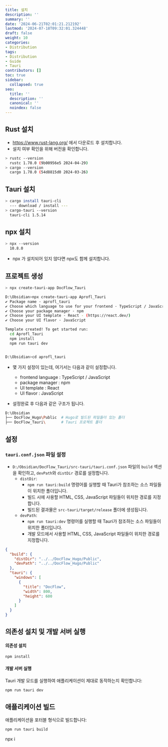 ```yaml
---
title: 설치
description: ''
summary: ''
date: '2024-06-21T02:01:21.212192'
lastmod: '2024-07-18T09:32:01.324448'
draft: false
weight: 10
categories:
- Distribution
tags:
- Distribution
- Guide
- Tauri
contributors: []
toc: true
sidebar:
  collapsed: true
seo:
  title: ''
  description: ''
  canonical: ''
  noindex: false
---
```


## Rust 설치

- https://www.rust-lang.org/ 에서 다운로드 후 설치합니다.
- 설치 여부 확인을 위해 버전을 확인합니다.

```sh
> rustc --version
  rustc 1.78.0 (9b00956e5 2024-04-29)
> cargo --version
  cargo 1.78.0 (54d8815d0 2024-03-26)
```

## Tauri 설치

```sh
> cargo install tauri-cli
  --- download / install ---
> cargo-tauri --version
  tauri-cli 1.5.14
```

## npx 설치 

```sh
> npx --version  
  10.8.0
```

- npx 가 설치되어 있지 않다면 npx도 함께 설치합니다.

## 프로젝트 생성

```sh
> npx create-tauri-app DocFlow_Tauri
```

```sh
D:\Obsidian>npx create-tauri-app Aprofl_Tauri
✔ Package name · aprofl_tauri
✔ Choose which language to use for your frontend · TypeScript / JavaScript - (pnpm, yarn, npm, bun)
✔ Choose your package manager · npm
✔ Choose your UI template · React - (https://react.dev/)
✔ Choose your UI flavor · JavaScript

Template created! To get started run:
  cd Aprofl_Tauri
  npm install
  npm run tauri dev


D:\Obsidian>cd aprofl_tauri
```

- 몇 가지 설정이 있는데, 여기서는 다음과 같이 설정합니다.
	- frontend language : TypeScript / JavaScript
	- package manager : npm
	- UI template : React
	- UI flavor : JavaScript

- 설정완료 후 다음과 같은 구조가 됩니다.

```sh
D:\Obsidian
├── DocFlow_Hugo\Public  # Hugo로 빌드된 파일들이 있는 폴더
├── DocFlow_Tauri\       # Tauri 프로젝트 폴더
```

## 설정

### `tauri.conf.json` 파일 설정
- `D:/Obsidian/DocFlow_Tauri/src-tauri/tauri.conf.json` 파일의 `build` 섹션을 확인하고, `devPath`와 `distDir` 경로를 설정합니다.
	- `distDir`: 
		- `npm run tauri:build` 명령어를 실행할 때 Tauri가 참조하는 소스 파일들이 위치한 폴더입니다. 
		- 빌드 시에 사용할 HTML, CSS, JavaScript 파일들이 위치한 경로를 지정합니다. 
		- 빌드된 결과물은 `src-tauri/target/release` 폴더에 생성됩니다.
	- `devPath`: 
		- `npm run tauri:dev` 명령어를 실행할 때 Tauri가 참조하는 소스 파일들이 위치한 폴더입니다. 
		- 개발 모드에서 사용할 HTML, CSS, JavaScript 파일들이 위치한 경로를 지정합니다.

```json
{
  "build": {
    "distDir": "../../DocFlow_Hugo/Public",
    "devPath": "../../DocFlow_Hugo/Public"
  },
  "tauri": {
    "windows": [
      {
        "title": "DocFlow",
        "width": 800,
        "height": 600
      }
    ]
  }
}

```

## 의존성 설치 및 개발 서버 실행

#### 의존성 설치

```sh
npm install
```

#### 개발 서버 실행
Tauri 개발 모드를 실행하여 애플리케이션이 제대로 동작하는지 확인합니다:

```sh
npm run tauri dev
```

##  애플리케이션 빌드

애플리케이션을 포터블 형식으로 빌드합니다:

```sh
npm run tauri build
```

npx i